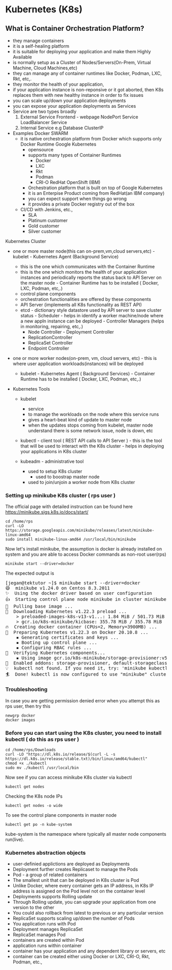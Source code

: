 # Kubernetes (K8s)

## What is Container Orchestration Platform?
- they manage containers
- it is a self-healing platform
- it is suitable for deploying your application and make them Highly Available
- is normally setup as a Cluster of Nodes/Servers(On-Prem, Virtual Machine, Cloud Machines,etc)
- they can manage any of container runtimes like Docker, Podman, LXC, Rkt, etc,.
- they monitor the health of your application, 
- if your application instance is non-reponsive or it got aborted, then K8s replaces them with 
  new healthy instance in order to fix issues
- you can scale up/down your application deployments
- you can expose your application deployments as Services
- Service are two types broadly
   1. External Service
        Frontend - webpage
        NodePort Service
        LoadBalancer Service
   2. Internal Service
        e.g Database
        ClusterIP
- Examples
    Docker SWARM
	- it is native orchestration platform from Docker which supports only Docker Runtime
    Google Kubernetes
        - opensource
        - supports many types of Container Runtimes
            - Docker
            - LXC
            - Rkt 
            - Podman
            - CRI-O
    RedHat OpenShift (IBM) 
        - Orchestration platform that is built on top of Google Kubernetes
        - it is an Enterpise Product coming from RedHat(an IBM company)
        - you can expect support when things go wrong
        - it provides a private Docker registry out of the box
	- CI/CD with Jenkins, etc., 
        - SLA
	    - Platinum customer
	    - Gold customer
	    - Silver customer

Kubernetes Cluster
   - one or more master node(this can on-prem,vm,cloud servers,etc)
	- kubelet - Kubernetes Agent (Background Service)
		- this is the one which communicates with the Container Runtime
		- this is the one which monitors the health of your application instances
                  and periodically reports the status back to API Server on the master node
	- Container Runtime has to be installed ( Docker, LXC, Podman, etc,.)
        - control plane components
		- orchestration functionalities are offered by these components
		- API Server (implements all K8s functionality as REST API)
		- etcd - dictionary style datastore used by API server to save cluster status
                - Scheduler - helps in identify a worker machine/node where a new appln instance
                              can be deployed
                - Controller Managers (helps in monitoring, repairing, etc,.)
			- Node Controller
                        - Deployment Controller
			- ReplicationController
			- ReplicaSet Controller
			- Endpoint Controller
   - one or more worker nodes(on-prem, vm, cloud servers, etc)
	- this is where user application workloads(instances) will be deployed
        - kubelet - Kubernetes Agent ( Background Services)
	- Container Runtime has to be installed ( Docker, LXC, Podman, etc,.)

- Kubernetes Tools
	- kubelet
		- service
		- to manage the workloads on the node where this service runs
		- gives a heart-beat kind of update to master node
		- when the updates stops coming from kubelet, master node understand
	          there is some network issue, node is down, etc

	- kubectl - client tool ( REST API calls to API Server )
           - this is the tool that will be used to interact with the K8s cluster
           - helps in deploying your applications in K8s cluster

	- kubeadm - administrative tool
	  - used to setup K8s cluster
          - used to boostrap master node
	  - used to join/unjoin a worker node from K8s cluster

### Setting up minikube K8s cluster ( rps user )
The official page with detailed instruction can be found here https://minikube.sigs.k8s.io/docs/start/

```
cd /home/rps
curl -LO https://storage.googleapis.com/minikube/releases/latest/minikube-linux-amd64
sudo install minikube-linux-amd64 /usr/local/bin/minikube
```

Now let's install minikube, the assumption is docker is already installed on system and you are able to 
access Docker commands as non-root user(rps)
```
minikube start --driver=docker
```
The expected output is
<pre>
[jegan@tektutor ~]$ minikube start --driver=docker
😄  minikube v1.24.0 on Centos 8.3.2011
✨  Using the docker driver based on user configuration
👍  Starting control plane node minikube in cluster minikube
🚜  Pulling base image ...
💾  Downloading Kubernetes v1.22.3 preload ...
    > preloaded-images-k8s-v13-v1...: 1.84 MiB / 501.73 MiB [>__] 0.37    > preloaded-images-k8s-v13-v1...: 7.01 MiB / 501.73 MiB [>__] 1.40    > preloaded-images-k8s-v13-v1...: 11.83 MiB / 501.73 MiB [>_] 2.36    > preloaded-images-k8s-v13-v1...: 16.61 MiB / 501.73 MiB  3.31% 24    > gcr.io/k8s-minikube/kicbase: 0 B [___________________________] ?    > preloaded-images-k8s-v13-v1...: 21.42 MiB / 501.73 MiB  4.27% 24    > gcr.io/k8s-minikube/kicbase: 24.36 KiB / 355.78 MiB [>____] 0.01    > preloaded-images-k8s-v13-v1...: 26.17 MiB / 501.73 MiB  5.22% 24    > gcr.io/k8s-minikube/kicbase: 24.36 KiB / 355.78 MiB [>____] 0.01    > preloaded-images-k8s-v13-v1...: 30.80 MiB / 501.73 MiB  6.14% 24    > gcr.io/k8s-minikube/kicbase: 24.36 KiB / 355.78 MiB  0.01% 40.59    > preloaded-images-k8s-v13-v1...: 35.55 MiB / 501.73 MiB  7.08% 24    > gcr.io/k8s-minikube/kicbase: 24.36 KiB / 355.78 MiB  0.01% 40.59    > preloaded-images-k8s-v13-v1...: 40.45 MiB / 501.73 MiB  8.06% 24    > gcr.io/k8s-minikube/kicbase: 183.85 KiB / 355.78 MiB  0.05% 40.5    > preloaded-images-k8s-v13-v1...: 45.08 MiB / 501.73 MiB  8.98% 24    > gcr.io/k8s-minikube/kicbase: 1.20 MiB / 355.78 MiB  0.34% 167.01    > preloaded-images-k8s-v13-v1...: 48.83 MiB / 501.73 MiB  9.73% 24    > gcr.io/k8s-minikube/kicbase: 2.51 MiB / 355.78 MiB  0.70% 167.01    > preloaded-images-k8s-v13-v1...: 52.23 MiB / 501.73 MiB  10.41% 2    > gcr.io/k8s-minikube/kicbase: 4.04 MiB / 355.78 MiB  1.14% 167.01    >     > preloaded-images-k8s-v13-v1...: 5    > preloaded-images-k8s-v13-v1...: 501.73 MiB / 501.73 MiB  100.00% 19.17 Mi
    > gcr.io/k8s-minikube/kicbase: 355.78 MiB / 355.78 MiB  100.00% 7.84 MiB p/
🔥  Creating docker container (CPUs=2, Memory=3900MB) ...
🐳  Preparing Kubernetes v1.22.3 on Docker 20.10.8 ...
    ▪ Generating certificates and keys ...
    ▪ Booting up control plane ...
    ▪ Configuring RBAC rules ...
🔎  Verifying Kubernetes components...
    ▪ Using image gcr.io/k8s-minikube/storage-provisioner:v5
🌟  Enabled addons: storage-provisioner, default-storageclass
💡  kubectl not found. If you need it, try: 'minikube kubectl -- get pods -A'
🏄  Done! kubectl is now configured to use "minikube" cluster and "default" namespace by default
</pre>

### Troubleshooting

In case you are getting permission denied error when you attempt this as rps user, then try this
```
newgrp docker
docker images
```

### Before you can start using the K8s cluster, you need to install kubectl ( do this as rps user )
```
cd /home/rps/Downloads
curl -LO "https://dl.k8s.io/release/$(curl -L -s https://dl.k8s.io/release/stable.txt)/bin/linux/amd64/kubectl"
chmod +x ./kubectl
sudo mv ./kubectl /usr/local/bin
```

Now see if you can access minikube K8s cluster via kubectl
```
kubectl get nodes
```

Checking the K8s node IPs
```
kubectl get nodes -o wide
```

To see the control plane components in master node
```
kubectl get po -n kube-system
```
kube-system is the namespace where typically all master node components run(live).

### Kubernetes abstraction objects

- user-definied applictions are deployed as Deployments
- Deployment further creates Replicaset to manage the Pods
- Pod - a group of related containers
- The smallest unit that can be deployed in K8s cluster is Pod
- Unlike Docker, where every container gets an IP address, in K8s IP address is assigned on the Pod level
  not on the container level
- Deployments supports Rolling update
- Through Rolling update, you can upgrade your application from one version to the other
- You could also rollback from latest to previous or any particular version
- ReplicaSet supports scaling up/down the number of Pods 
- You application runs with Pod
- Deployment manages ReplicaSet
- ReplicaSet manages Pod
- containers are created within Pod
- application runs within container
- container has your application and any dependent library or servers, etc
- container can be created either using Docker or LXC, CRI-O, Rkt, Podman, etc.,
